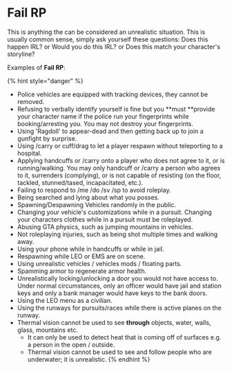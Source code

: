 # Fail RP



This is anything the can be considered an unrealistic situation. This is usually common sense, simply ask yourself these questions: Does this happen IRL? or Would you do this IRL? or Does this match your character's storyline?

Examples of **Fail RP**:

{% hint style="danger" %}
* Police vehicles are equipped with tracking devices, they cannot be removed.&#x20;
* Refusing to verbally identify yourself is fine but you **must **provide your character name if the police run your fingerprints while booking/arresting you. You may not destroy your fingerprints.&#x20;
* Using 'Ragdoll' to appear-dead and then getting back up to join a gunfight by surprise.
* Using /carry or cuff/drag to let a player respawn without teleporting to a hospital.
* Applying handcuffs or /carry onto a player who does not agree to it, or is running/walking. You may only handcuff or /carry a person who agrees to it, surrenders (complying), or is not capable of resisting (on the floor, tackled, stunned/tased, incapacitated, etc.).
* Failing to respond to /me /do /sv /sp to avoid roleplay.&#x20;
* Being searched and lying about what you posses.
* Spawning/Despawning Vehicles randomly in the public.
* Changing your vehicle's customizations while in a pursuit. Changing your characters clothes while in a pursuit must be roleplayed.&#x20;
* Abusing GTA physics, such as jumping mountains in vehicles.
* Not roleplaying injuries, such as being shot multiple times and walking away.
* Using your phone while in handcuffs or while in jail.
* Respawning while LEO or EMS are on scene.
* Using unrealistic vehicles / vehicles mods / floating parts.
* Spamming armor to regenerate armor health.
* Unrealistically locking/unlocking a door you would not have access to. Under normal circumstances, only an officer would have jail and station keys and only a bank manager would have keys to the bank doors.
* Using the LEO menu as a civilian.
* Using the runways for pursuits/races while there is active planes on the runway.
* Thermal vision cannot be used to see **through** objects, water, walls, glass, mountains etc.
  * It can only be used to detect heat that is coming off of surfaces e.g. a person in the open / outside.&#x20;
  * Thermal vision cannot be used to see and follow people who are underwater; it is unrealistic.
{% endhint %}

